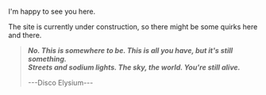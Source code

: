 I'm happy to see you here.

The site is currently under construction, so there might be some quirks here and there.

> _**No. This is somewhere to be. This is all you have, but it's still something.\
> Streets and sodium lights. The sky, the world. You're still alive.**_
>
> ---Disco Elysium---
